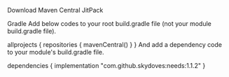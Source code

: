 Download
Maven Central JitPack

Gradle
Add below codes to your root build.gradle file (not your module build.gradle file).

allprojects {
    repositories {
        mavenCentral()
    }
}
And add a dependency code to your module's build.gradle file.

dependencies {
    implementation "com.github.skydoves:needs:1.1.2"
}
